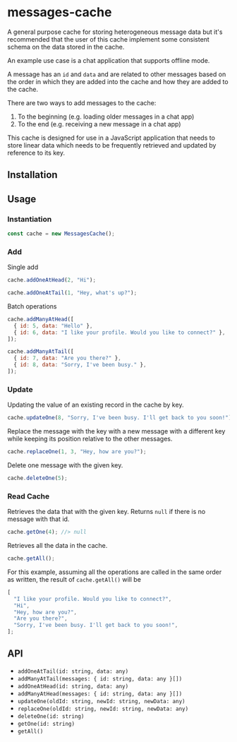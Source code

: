 # messages-cache

A general purpose cache for storing heterogeneous message data but it's recommended that the user of this cache implement some consistent schema on the data stored in the cache.

An example use case is a chat application that supports offline mode.

A message has an `id` and `data` and are related to other messages based on the order in which they are added into the cache and how they are added to the cache.

There are two ways to add messages to the cache:

1. To the beginning (e.g. loading older messages in a chat app)
2. To the end (e.g. receiving a new message in a chat app)

This cache is designed for use in a JavaScript application that needs to store linear data which needs to be frequently retrieved and updated by reference to its key.

## Installation

## Usage

### Instantiation

```js
const cache = new MessagesCache();
```

### Add

Single add

```js
cache.addOneAtHead(2, "Hi");
```

```js
cache.addOneAtTail(1, "Hey, what's up?");
```

Batch operations

```js
cache.addManyAtHead([
  { id: 5, data: "Hello" },
  { id: 6, data: "I like your profile. Would you like to connect?" },
]);
```

```js
cache.addManyAtTail([
  { id: 7, data: "Are you there?" },
  { id: 8, data: "Sorry, I've been busy." },
]);
```

### Update

Updating the value of an existing record in the cache by key.

```js
cache.updateOne(8, "Sorry, I've been busy. I'll get back to you soon!");
```

Replace the message with the key with a new message with a different key while keeping its position relative to the other messages.

```js
cache.replaceOne(1, 3, "Hey, how are you?");
```

Delete one message with the given key.

```js
cache.deleteOne(5);
```

### Read Cache

Retrieves the data that with the given key. Returns `null` if there is no message with that id.

```js
cache.getOne(4); //> null
```

Retrieves all the data in the cache.

```js
cache.getAll();
```

For this example, assuming all the operations are called in the same order as written, the result of `cache.getAll()` will be

```js
[
  "I like your profile. Would you like to connect?",
  "Hi",
  "Hey, how are you?",
  "Are you there?",
  "Sorry, I've been busy. I'll get back to you soon!",
];
```

## API

- `addOneAtTail(id: string, data: any)`
- `addManyAtTail(messages: { id: string, data: any }[])`
- `addOneAtHead(id: string, data: any)`
- `addManyAtHead(messages: { id: string, data: any }[])`
- `updateOne(oldId: string, newId: string, newData: any)`
- `replaceOne(oldId: string, newId: string, newData: any)`
- `deleteOne(id: string)`
- `getOne(id: string)`
- `getAll()`
